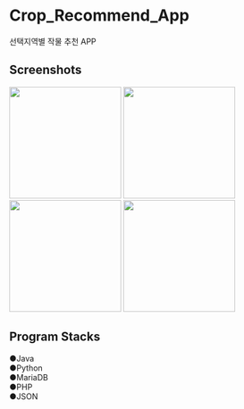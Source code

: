 Crop_Recommend_App
===================
선택지역별 작물 추천 APP    


Screenshots
------------

<div>
<img width="200" src="https://user-images.githubusercontent.com/39932900/83346303-2d417180-a356-11ea-9edd-a566274cd53b.jpg">
<img width="200" src="https://user-images.githubusercontent.com/39932900/83346315-41856e80-a356-11ea-9356-1f30de9f1555.jpg">
<img width="200" src="https://user-images.githubusercontent.com/39932900/83346321-48ac7c80-a356-11ea-985f-a8b69bc75df9.jpg">
<img width="200" src="https://user-images.githubusercontent.com/39932900/83346326-5104b780-a356-11ea-97d4-f63487026c5a.jpg">
</div>    

Program Stacks
------------
●Java    
●Python    
●MariaDB    
●PHP    
●JSON    
